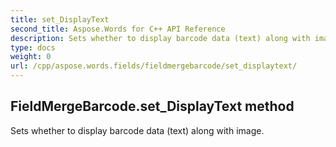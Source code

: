 ```yaml
---
title: set_DisplayText
second_title: Aspose.Words for C++ API Reference
description: Sets whether to display barcode data (text) along with image. 
type: docs
weight: 0
url: /cpp/aspose.words.fields/fieldmergebarcode/set_displaytext/
---
```

## FieldMergeBarcode.set_DisplayText method


Sets whether to display barcode data (text) along with image.

